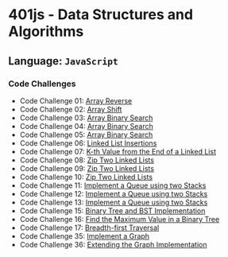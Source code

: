 # 401js - Data Structures and Algorithms

## Language: `JavaScript`

### Code Challenges

- Code Challenge 01: [Array Reverse](code-challenges/array-reverse/README.md)
- Code Challenge 02: [Array Shift](code-challenges/array-shift/README.md)
- Code Challenge 03: [Array Binary Search](code-challenges/array-binary-search/README.md)
- Code Challenge 04: [Array Binary Search](code-challenges/array-binary-search/README.md)
- Code Challenge 05: [Array Binary Search](code-challenges/array-binary-search/README.md)
- Code Challenge 06: [Linked List Insertions](/home/micgreene/codefellows/301/data-structures-and-algorithms/javascript/code-challenges/linked-list/README.md)
- Code Challenge 07: [K-th Value from the End of a Linked List](/home/micgreene/codefellows/301/data-structures-and-algorithms/javascript/code-challenges/linked-list/README.md)
- Code Challenge 08: [Zip Two Linked Lists](/home/micgreene/codefellows/301/data-structures-and-algorithms/javascript/code-challenges/linked-list/README.md)
- Code Challenge 09: [Zip Two Linked Lists](/home/micgreene/codefellows/301/data-structures-and-algorithms/javascript/code-challenges/linked-list/README.md)
- Code Challenge 10: [Zip Two Linked Lists](/home/micgreene/codefellows/301/data-structures-and-algorithms/javascript/code-challenges/linked-list/README.md)
- Code Challenge 11: [Implement a Queue using two Stacks](/home/micgreene/codefellows/301/data-structures-and-algorithms/javascript/code-challenges/linked-list/README.md)
- Code Challenge 12: [Implement a Queue using two Stacks](/home/micgreene/codefellows/301/data-structures-and-algorithms/javascript/code-challenges/linked-list/README.md)
- Code Challenge 13: [Implement a Queue using two Stacks](/home/micgreene/codefellows/301/data-structures-and-algorithms/javascript/code-challenges/linked-list/README.md)
- Code Challenge 15: [Binary Tree and BST Implementation](/home/micgreene/codefellows/301/data-structures-and-algorithms/javascript/code-challenges/tree/README.md)
- Code Challenge 16: [Find the Maximum Value in a Binary Tree](/home/micgreene/codefellows/301/data-structures-and-algorithms/javascript/code-challenges/tree/README.md)
- Code Challenge 17: [Breadth-first Traversal](/home/micgreene/codefellows/301/data-structures-and-algorithms/javascript/code-challenges/tree/README.md)
- Code Challenge 35: [Implement a Graph](/home/micgreene/codefellows/301/data-structures-and-algorithms/javascript/code-challenges/graph/README.md)
- Code Challenge 36: [Extending the Graph Implementation](/home/micgreene/codefellows/301/data-structures-and-algorithms/javascript/code-challenges/graph/README.md)
